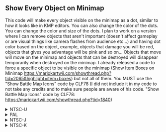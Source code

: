 ## Show Every Object on Minimap

This code will make every object visible on the minimap as a dot, similar to how it looks like in KMP editors. You can also change the color of the dots.
You can change the color and size of the dots. I plan to work on a version where I can remove objects that aren't important (doesn't affect gameplay or are visual things like camera flashes from audience etc...) and having dot color based on the object, example, objects that damage you will be red, objects that gives you advantage will be pink and so on... Objects that move will move on the minimap and objects that can be destroyed will disappear temporarily when destroyed on the minimap.
I already released a code to force a specific object to be visible on the minimap (Show Item Boxes on Minimap https://mariokartwii.com/showthread.php?tid=2065&highlight=item+boxes) but not all of them. 
You MUST use the "Show Battle Map Icons" code by CLF78 (I did not include it in my code to not take any credits and to make sure people are aware of his code. "Show Battle Map Icons" code by CLF78: https://mariokartwii.com/showthread.php?tid=1840)


<details>
<summary>NTSC-U</summary>

X: Color
1: Yellow
2: Blue
3: Red
4: Black
5: Grey
6: Dark Blue
7: Cyan
8: Pink

Y: Size
0: Very small
1: Normal size
2: Bigger
3: Very big

```powerpc
04887D00 60000000
04887D70 38A0000X
04887D68 38C0000Y
```
</details>

<details>
<summary>PAL</summary>

X: Color
1: Yellow
2: Blue
3: Red
4: Black
5: Grey
6: Dark Blue
7: Cyan
8: Pink

Y: Size
0: Very small
1: Normal size
2: Bigger
3: Very big

```powerpc
0488C130 60000000
0488C1A0 38A0000X
0488C198 38C0000Y
```
</details>

<details>
<summary>NTSC-J</summary>

X: Color
1: Yellow
2: Blue
3: Red
4: Black
5: Grey
6: Dark Blue
7: Cyan
8: Pink

Y: Size
0: Very small
1: Normal size
2: Bigger
3: Very big

```powerpc
0488B79C 60000000
0488B80C 38A0000X
0488B804 38C0000Y
```
</details>

<details>
<summary>NTSC-K</summary>

X: Color
1: Yellow
2: Blue
3: Red
4: Black
5: Grey
6: Dark Blue
7: Cyan
8: Pink

Y: Size
0: Very small
1: Normal size
2: Bigger
3: Very big

```powerpc
0487A4F0 60000000
0487A560 38A0000X
0487A558 38C0000Y
```
</details>
